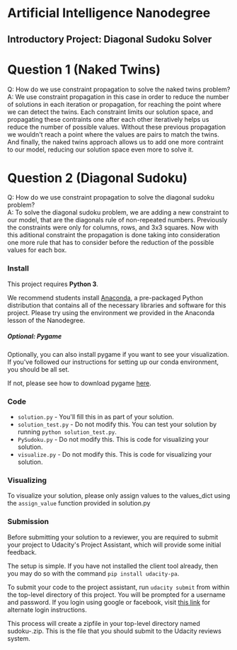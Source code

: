 # Artificial Intelligence Nanodegree
## Introductory Project: Diagonal Sudoku Solver

# Question 1 (Naked Twins)
Q: How do we use constraint propagation to solve the naked twins problem?  
A: We use constraint propagation in this case in order to reduce the number of solutions in each iteration or propagation, for reaching the point where we can detect the twins. Each constraint limits our solution space, and propagating these contraints one after each other iteratively helps us reduce the number of possible values. Without these previous propagation we wouldn't reach a point where the values are pairs to match the twins. And finally, the naked twins approach allows us to add one more contraint to our model, reducing our solution space even more to solve it.

# Question 2 (Diagonal Sudoku)
Q: How do we use constraint propagation to solve the diagonal sudoku problem?  
A: To solve the diagonal sudoku problem, we are adding a new constraint to our model, that are the diagonals rule of non-repeated numbers. Previously the constraints were only for columns, rows, and 3x3 squares. Now with this aditional constraint the propagation is done taking into consideration one more rule that has to consider before the reduction of the possible values for each box.

### Install

This project requires **Python 3**.

We recommend students install [Anaconda](https://www.continuum.io/downloads), a pre-packaged Python distribution that contains all of the necessary libraries and software for this project. 
Please try using the environment we provided in the Anaconda lesson of the Nanodegree.

##### Optional: Pygame

Optionally, you can also install pygame if you want to see your visualization. If you've followed our instructions for setting up our conda environment, you should be all set.

If not, please see how to download pygame [here](http://www.pygame.org/download.shtml).

### Code

* `solution.py` - You'll fill this in as part of your solution.
* `solution_test.py` - Do not modify this. You can test your solution by running `python solution_test.py`.
* `PySudoku.py` - Do not modify this. This is code for visualizing your solution.
* `visualize.py` - Do not modify this. This is code for visualizing your solution.

### Visualizing

To visualize your solution, please only assign values to the values_dict using the `assign_value` function provided in solution.py

### Submission
Before submitting your solution to a reviewer, you are required to submit your project to Udacity's Project Assistant, which will provide some initial feedback.  

The setup is simple.  If you have not installed the client tool already, then you may do so with the command `pip install udacity-pa`.  

To submit your code to the project assistant, run `udacity submit` from within the top-level directory of this project.  You will be prompted for a username and password.  If you login using google or facebook, visit [this link](https://project-assistant.udacity.com/auth_tokens/jwt_login) for alternate login instructions.

This process will create a zipfile in your top-level directory named sudoku-<id>.zip.  This is the file that you should submit to the Udacity reviews system.


